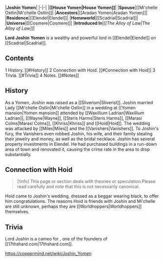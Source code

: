 |**Joshin Yomen**|
|-|-|
|**[[House Yomen\|House Yomen]]**|
|**Spouse**|[[Mi'chelle Ostlin\|Mi'chelle Ostlin]]|
|**Ancestors**|[[Aradan Yomen\|Aradan Yomen]]|
|**Residence**|[[Elendel\|Elendel]]|
|**Homeworld**|[[Scadrial\|Scadrial]]|
|**Universe**|[[Cosmere\|Cosmere]]|
|**Introduced In**|*[[The Alloy of Law\|The Alloy of Law]]*|

**Lord Joshin Yomen** is a wealthy and powerful lord in [[Elendel\|Elendel]] on [[Scadrial\|Scadrial]].

## Contents

1 History. [[#History]] 
2 Connection with Hoid. [[#Connection with Hoid]] 
3 Trivia. [[#Trivia]] 
4 Notes. [[#Notes]] 


## History
As a Yomen, Joshin was raised as a [[Sliverism\|Sliverist]].
Joshin married Lady [[Mi'chelle Ostlin\|Mi'chelle Ostlin]] in a wedding at [[Yomen mansion\|Yomen mansion]] attended by [[Waxillium Ladrian\|Waxillium Ladrian]], [[Wayne\|Wayne]], [[Steris Harms\|Steris Harms]], [[Marasi Colms\|Marasi Colms]], [[Khriss\|Khriss]] and [[Hoid\|Hoid]]. The wedding was attacked by [[Miles\|Miles]] and the [[Vanishers\|Vanishers]]. To Joshin's fury, the Vanishers even robbed Joshin, his wife, and their family stealing their jewelry and money, as well as the bridal necklace.
Joshin has several property investments in Elendel. He had purchased buildings in a run-down area of town and renovated it, causing the crime rate in the area to drop substantially.

## Connection with Hoid
> [!info] This page or section deals with theories or speculation.Please read carefully and note that this is not necessarily canonical.

Hoid came to Joshin's wedding, dressed as a beggar wearing black, to offer him congratulations. The reasons Hoid is friends with Joshin and Mi'chelle are still unknown, perhaps they are [[Worldhoppers\|Worldhoppers]] themselves.

## Trivia
Lord Joshin is a cameo for , one of the founders of [[17thshard.com\|17thshard.com]].


https://coppermind.net/wiki/Joshin_Yomen